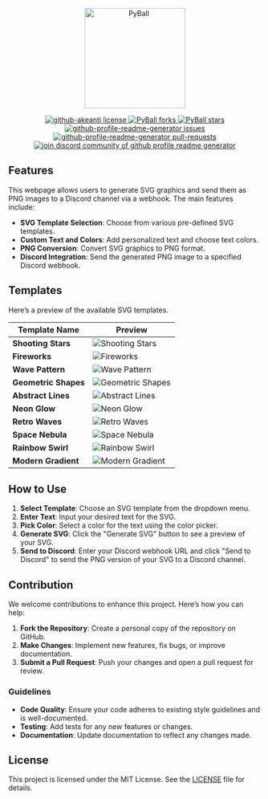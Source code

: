 <p align="center">
    <img alt="PyBall" src="https://media.discordapp.net/attachments/1213837998366396508/1275276552203927703/SVG_2_Embed.png?ex=66c54d57&is=66c3fbd7&hm=de9bcaf5c5bba01d5307e524197d5481614872da87483d710a44bb23ec69ef8c&=&format=webp&quality=lossless&width=1110&height=173" width="200" />
  </a>
</p>

<p align="center">
<a href="https://github.com/akeanti/SVG-2-Embed/blob/main/LICENSE" target="blank">
<img src="https://img.shields.io/github/license/akeanti/PyBall?style=flat-square" alt="github-akeanti license" />
</a>
<a href="https://github.com/akeanti/SVG-2-Embed/fork" target="blank">
<img src="https://img.shields.io/github/forks/akeanti/PyBall?style=flat-square" alt="PyBall forks"/>
</a>
<a href="https://github.com/akeanti/SVG-2-Embed/stargazers" target="blank">
<img src="https://img.shields.io/github/stars/akeanti/SVG-2-Embed?style=flat-square" alt="PyBall stars"/>
</a>
<a href="https://github.com/akeanti/PyBall/issues" target="blank">
<img src="https://img.shields.io/github/issues/akeanti/SVG-2-Embed?style=flat-square" alt="github-profile-readme-generator issues"/>
</a>
<a href="https://github.com/akeanti/PyBall/pulls" target="blank">
<img src="https://img.shields.io/github/issues-pr/akeanti/SVG-2-Embed?style=flat-square" alt="github-profile-readme-generator pull-requests"/>
</a>
<a href="https://discord.gg/A2rQsnQMvy" target="blank">
<img src="https://img.shields.io/discord/1211038749195239434?label=Join%20Community&logo=discord&style=flat-square" alt="join discord community of github profile readme generator"/>
</a>
</p>

## Features

This webpage allows users to generate SVG graphics and send them as PNG images to a Discord channel via a webhook. The main features include:

- **SVG Template Selection**: Choose from various pre-defined SVG templates.
- **Custom Text and Colors**: Add personalized text and choose text colors.
- **PNG Conversion**: Convert SVG graphics to PNG format.
- **Discord Integration**: Send the generated PNG image to a specified Discord webhook.

## Templates

Here’s a preview of the available SVG templates. 

| Template Name     | Preview           |
|-------------------|--------------------|
| **Shooting Stars**  | ![Shooting Stars](path/to/shooting-stars-image.png) |
| **Fireworks**       | ![Fireworks](path/to/fireworks-image.png) |
| **Wave Pattern**    | ![Wave Pattern](path/to/wave-pattern-image.png) |
| **Geometric Shapes**| ![Geometric Shapes](path/to/geometric-shapes-image.png) |
| **Abstract Lines**  | ![Abstract Lines](path/to/abstract-lines-image.png) |
| **Neon Glow**       | ![Neon Glow](path/to/neon-glow-image.png) |
| **Retro Waves**     | ![Retro Waves](path/to/retro-waves-image.png) |
| **Space Nebula**    | ![Space Nebula](path/to/space-nebula-image.png) |
| **Rainbow Swirl**   | ![Rainbow Swirl](path/to/rainbow-swirl-image.png) |
| **Modern Gradient** | ![Modern Gradient](path/to/modern-gradient-image.png) |

## How to Use

1. **Select Template**: Choose an SVG template from the dropdown menu.
2. **Enter Text**: Input your desired text for the SVG.
3. **Pick Color**: Select a color for the text using the color picker.
4. **Generate SVG**: Click the "Generate SVG" button to see a preview of your SVG.
5. **Send to Discord**: Enter your Discord webhook URL and click "Send to Discord" to send the PNG version of your SVG to a Discord channel.

## Contribution

We welcome contributions to enhance this project. Here’s how you can help:

1. **Fork the Repository**: Create a personal copy of the repository on GitHub.
2. **Make Changes**: Implement new features, fix bugs, or improve documentation.
3. **Submit a Pull Request**: Push your changes and open a pull request for review.

### Guidelines

- **Code Quality**: Ensure your code adheres to existing style guidelines and is well-documented.
- **Testing**: Add tests for any new features or changes.
- **Documentation**: Update documentation to reflect any changes made.

## License

This project is licensed under the MIT License. See the [LICENSE](LICENSE) file for details.

